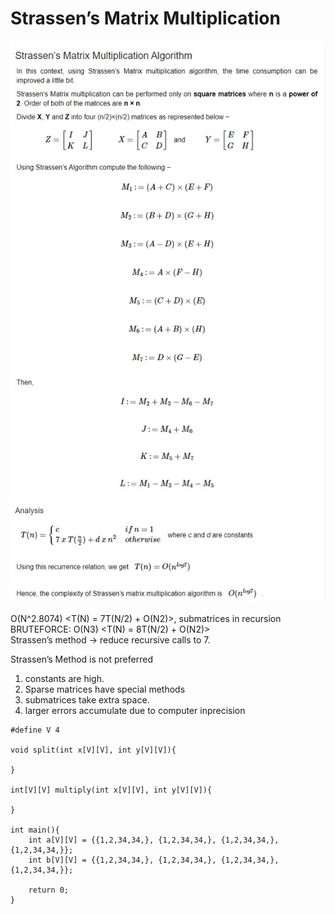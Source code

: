 # Strassen’s Matrix Multiplication

![Strassen’s Matrix Multiplication](img/strassen-mul.jpeg)

O(N^2.8074) <T(N) = 7T(N/2) +  O(N2)>, submatrices in recursion </br>
BRUTEFORCE: O(N3) <T(N) = 8T(N/2) + O(N2)>  </br>
Strassen’s method -> reduce recursive calls to 7. </br>

Strassen’s Method is not preferred </br>

1. constants are high.
2. Sparse matrices have special methods
3. submatrices take extra space.
4. larger errors accumulate due to computer inprecision <float>

```
#define V 4

void split(int x[V][V], int y[V][V]){

}

int[V][V] multiply(int x[V][V], int y[V][V]){

}

int main(){
    int a[V][V] = {{1,2,34,34,}, {1,2,34,34,}, {1,2,34,34,}, {1,2,34,34,}};
    int b[V][V] = {{1,2,34,34,}, {1,2,34,34,}, {1,2,34,34,}, {1,2,34,34,}};

    return 0;
}
```
